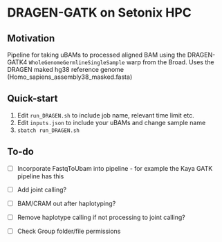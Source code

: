 # DRAGEN-GATK on Setonix HPC

## Motivation
Pipeline for taking uBAMs to processed aligned BAM using the DRAGEN-GATK4 `WholeGenomeGermlineSingleSample` warp from the Broad. 
Uses the DRAGEN maked hg38 reference genome (Homo_sapiens_assembly38_masked.fasta)

## Quick-start
1. Edit `run_DRAGEN.sh` to include job name, relevant time limit etc.
2. Edit `inputs.json` to include your uBAMs and change sample name
3. `sbatch run_DRAGEN.sh`

## To-do
- [ ] Incorporate FastqToUbam into pipeline - for example the Kaya GATK pipeline has this
- [ ] Add joint calling?
- [ ] BAM/CRAM out after haplotyping?
- [ ] Remove haplotype calling if not processing to joint calling?
- [ ] Check Group folder/file permissions
 

